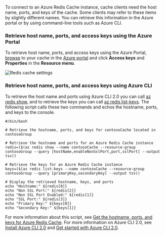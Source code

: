 To connect to an Azure Redis Cache instance, cache clients need the host name, ports, and keys of the cache. Some clients may refer to these items by slightly different names. You can retrieve this information in the Azure portal or by using command-line tools such as Azure CLI.

### Retrieve host name, ports, and access keys using the Azure Portal
To retrieve host name, ports, and access keys using the Azure Portal, [browse](../articles/redis-cache/cache-configure.md#configure-redis-cache-settings) to your cache in the [Azure portal](https://portal.azure.com) and click **Access keys** and **Properties** in the **Resource menu**. 

![Redis cache settings](media/redis-cache-access-keys/redis-cache-hostname-ports-keys.png)

### Retrieve host name, ports, and access keys using Azure CLI
To retrieve the host name and ports using Azure CLI 2.0 you can call [az redis show](https://docs.microsoft.com/cli/azure/redis#az_redis_show), and to retrieve the keys you can call [az redis list-keys](https://docs.microsoft.com/cli/azure/redis#az_redis_list_keys). The following script calls these two commands and echos the hostname, ports, and keys to the console.

```azurecli
#/bin/bash

# Retrieve the hostname, ports, and keys for contosoCache located in contosoGroup

# Retrieve the hostname and ports for an Azure Redis Cache instance
redis=($(az redis show --name contosoCache --resource-group contosoGroup --query [hostName,enableNonSslPort,port,sslPort] --output tsv))

# Retrieve the keys for an Azure Redis Cache instance
keys=($(az redis list-keys --name contosoCache --resource-group contosoGroup --query [primaryKey,secondaryKey] --output tsv))

# Display the retrieved hostname, keys, and ports
echo "Hostname:" ${redis[0]}
echo "Non SSL Port:" ${redis[2]}
echo "Non SSL Port Enabled:" ${redis[1]}
echo "SSL Port:" ${redis[3]}
echo "Primary Key:" ${keys[0]}
echo "Secondary Key:" ${keys[1]}
```

For more information about this script, see [Get the hostname, ports, and keys for Azure Redis Cache](../articles/redis-cache/scripts/cache-keys-ports.md). For more information on Azure CLI 2.0, see [Install Azure CLI 2.0](https://docs.microsoft.com/cli/azure/install-azure-cli) and [Get started with Azure CLI 2.0](https://docs.microsoft.com/cli/azure/get-started-with-azure-cli).
